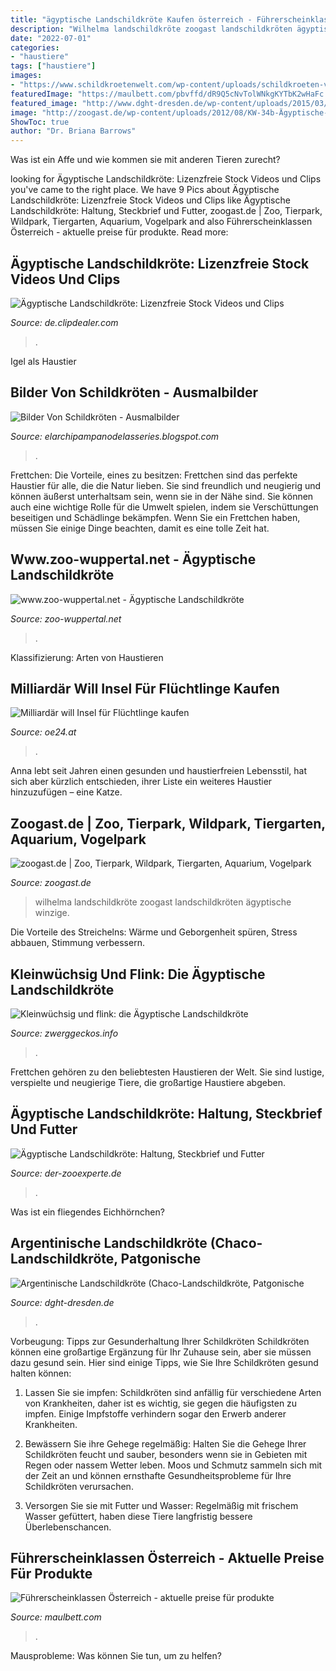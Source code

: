 ```yaml
---
title: "ägyptische Landschildkröte Kaufen österreich - Führerscheinklassen österreich"
description: "Wilhelma landschildkröte zoogast landschildkröten ägyptische winzige"
date: "2022-07-01"
categories:
- "haustiere"
tags: ["haustiere"]
images:
- "https://www.schildkroetenwelt.com/wp-content/uploads/schildkroeten-vom-zuechter.jpg"
featuredImage: "https://maulbett.com/pbvffd/dR9Q5cNvTolWNkgKYTbK2wHaFc.jpg"
featured_image: "http://www.dght-dresden.de/wp-content/uploads/2015/03/artenuebersicht_argentinische-landschildkroete1.jpg"
image: "http://zoogast.de/wp-content/uploads/2012/08/KW-34b-Ägyptische-Landschildkröte-22.8.12-Bild-2.jpg"
ShowToc: true
author: "Dr. Briana Barrows"
---
```



Was ist ein Affe und wie kommen sie mit anderen Tieren zurecht?

	

		
looking for Ägyptische Landschildkröte: Lizenzfreie Stock Videos und Clips you've came to the right place. We have 9 Pics about Ägyptische Landschildkröte: Lizenzfreie Stock Videos und Clips like Ägyptische Landschildkröte: Haltung, Steckbrief und Futter, zoogast.de | Zoo, Tierpark, Wildpark, Tiergarten, Aquarium, Vogelpark and also Führerscheinklassen Österreich - aktuelle preise für produkte. Read more:
		
    
## Ägyptische Landschildkröte: Lizenzfreie Stock Videos Und Clips

<img loading=lazy src="https://buidln.clipdealer.com/001/666/133/previews/11--1666133-%26Auml%3Bgyptische Landschildkr%26ouml%3Bte.jpg" onerror="this.onerror=null;this.src='https://tse1.mm.bing.net/th?id=OIP.JquwGGpWJf9g64YrxkJh2QHaEK&amp;pid=15.1';" alt="Ägyptische Landschildkröte: Lizenzfreie Stock Videos und Clips">

_Source: de.clipdealer.com_

>. 

	

Igel als Haustier

    
## Bilder Von Schildkröten - Ausmalbilder

<img loading=lazy src="https://www.schildkroetenwelt.com/wp-content/uploads/schildkroeten-vom-zuechter.jpg" onerror="this.onerror=null;this.src='https://tse4.mm.bing.net/th?id=OIP.tGP_6-zaxq-mpAEOF6Oy5QHaEK&amp;pid=15.1';" alt="Bilder Von Schildkröten - Ausmalbilder">

_Source: elarchipampanodelasseries.blogspot.com_

>. 

	

Frettchen: Die Vorteile, eines zu besitzen:
Frettchen sind das perfekte Haustier für alle, die die Natur lieben. Sie sind freundlich und neugierig und können äußerst unterhaltsam sein, wenn sie in der Nähe sind. Sie können auch eine wichtige Rolle für die Umwelt spielen, indem sie Verschüttungen beseitigen und Schädlinge bekämpfen. Wenn Sie ein Frettchen haben, müssen Sie einige Dinge beachten, damit es eine tolle Zeit hat.

    
## Www.zoo-wuppertal.net - Ägyptische Landschildkröte

<img loading=lazy src="https://zoo-wuppertal.net/0-pics/4-tiere/reptilien/schildkroeten/landschildkroeten/aegyptische-landschildkroete/2012/20121227/20121227-118-aegyptische-landschildkroete.jpg" onerror="this.onerror=null;this.src='https://tse1.mm.bing.net/th?id=OIP.OLwLr6egH3MJm7b7oxR2GAHaFj&amp;pid=15.1';" alt="www.zoo-wuppertal.net - Ägyptische Landschildkröte">

_Source: zoo-wuppertal.net_

>. 

	

Klassifizierung: Arten von Haustieren

    
## Milliardär Will Insel Für Flüchtlinge Kaufen

<img loading=lazy src="https://images03.oe24.at/sawiris.jpg/768x384Crop/39.912.264" onerror="this.onerror=null;this.src='https://tse1.mm.bing.net/th?id=OIP.ELkzWybpAJIDXvQF6RZIPgHaDt&amp;pid=15.1';" alt="Milliardär will Insel für Flüchtlinge kaufen">

_Source: oe24.at_

>. 

	

Anna lebt seit Jahren einen gesunden und haustierfreien Lebensstil, hat sich aber kürzlich entschieden, ihrer Liste ein weiteres Haustier hinzuzufügen – eine Katze.

    
## Zoogast.de | Zoo, Tierpark, Wildpark, Tiergarten, Aquarium, Vogelpark

<img loading=lazy src="http://zoogast.de/wp-content/uploads/2012/08/KW-34b-Ägyptische-Landschildkröte-22.8.12-Bild-2.jpg" onerror="this.onerror=null;this.src='https://tse1.mm.bing.net/th?id=OIP.PaRq5NTg9JdphUUpSh93JgHaE0&amp;pid=15.1';" alt="zoogast.de | Zoo, Tierpark, Wildpark, Tiergarten, Aquarium, Vogelpark">

_Source: zoogast.de_

>wilhelma landschildkröte zoogast landschildkröten ägyptische winzige. 

	

Die Vorteile des Streichelns: Wärme und Geborgenheit spüren, Stress abbauen, Stimmung verbessern.

    
## Kleinwüchsig Und Flink: Die Ägyptische Landschildkröte

<img loading=lazy src="https://www.zwerggeckos.info/wp-content/uploads/2017/03/aegyptische-landschildkroete-1-678x381.jpg" onerror="this.onerror=null;this.src='https://tse3.mm.bing.net/th?id=OIP.i3JJDsbG6prdeQYKfez3UgHaEK&amp;pid=15.1';" alt="Kleinwüchsig und flink: die Ägyptische Landschildkröte">

_Source: zwerggeckos.info_

>. 

	

Frettchen gehören zu den beliebtesten Haustieren der Welt. Sie sind lustige, verspielte und neugierige Tiere, die großartige Haustiere abgeben.

    
## Ägyptische Landschildkröte: Haltung, Steckbrief Und Futter

<img loading=lazy src="https://www.der-zooexperte.de/image/cache/catalog/article/agyptische-landschildkrote-w1280-h853.jpg" onerror="this.onerror=null;this.src='https://tse3.mm.bing.net/th?id=OIP.Dqo0gi6EGWbyJETWpzH-1QHaE7&amp;pid=15.1';" alt="Ägyptische Landschildkröte: Haltung, Steckbrief und Futter">

_Source: der-zooexperte.de_

>. 

	

Was ist ein fliegendes Eichhörnchen?

    
## Argentinische Landschildkröte (Chaco-Landschildkröte, Patgonische

<img loading=lazy src="http://www.dght-dresden.de/wp-content/uploads/2015/03/artenuebersicht_argentinische-landschildkroete1.jpg" onerror="this.onerror=null;this.src='https://tse4.mm.bing.net/th?id=OIP.IwdUpWAb36LHJPzRUydy9wHaFj&amp;pid=15.1';" alt="Argentinische Landschildkröte (Chaco-Landschildkröte, Patgonische">

_Source: dght-dresden.de_

>. 

	

Vorbeugung: Tipps zur Gesunderhaltung Ihrer Schildkröten
Schildkröten können eine großartige Ergänzung für Ihr Zuhause sein, aber sie müssen dazu gesund sein. Hier sind einige Tipps, wie Sie Ihre Schildkröten gesund halten können:
1. Lassen Sie sie impfen: Schildkröten sind anfällig für verschiedene Arten von Krankheiten, daher ist es wichtig, sie gegen die häufigsten zu impfen. Einige Impfstoffe verhindern sogar den Erwerb anderer Krankheiten.

2. Bewässern Sie ihre Gehege regelmäßig: Halten Sie die Gehege Ihrer Schildkröten feucht und sauber, besonders wenn sie in Gebieten mit Regen oder nassem Wetter leben. Moos und Schmutz sammeln sich mit der Zeit an und können ernsthafte Gesundheitsprobleme für Ihre Schildkröten verursachen.

3. Versorgen Sie sie mit Futter und Wasser: Regelmäßig mit frischem Wasser gefüttert, haben diese Tiere langfristig bessere Überlebenschancen.

    
## Führerscheinklassen Österreich - Aktuelle Preise Für Produkte

<img loading=lazy src="https://maulbett.com/pbvffd/dR9Q5cNvTolWNkgKYTbK2wHaFc.jpg" onerror="this.onerror=null;this.src='https://tse3.mm.bing.net/th?id=OIP.WScGQrxDyzg6vJrk_I67hAAAAA&amp;pid=15.1';" alt="Führerscheinklassen Österreich - aktuelle preise für produkte">

_Source: maulbett.com_

>. 

	

Mausprobleme: Was können Sie tun, um zu helfen?

